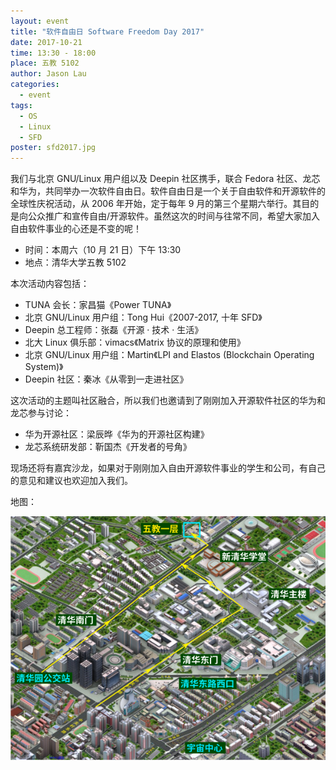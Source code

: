 ```yaml
---
layout: event
title: "软件自由日 Software Freedom Day 2017"
date: 2017-10-21
time: 13:30 - 18:00
place: 五教 5102
author: Jason Lau
categories:
  - event
tags:
  - OS
  - Linux
  - SFD
poster: sfd2017.jpg
---
```


我们与北京 GNU/Linux 用户组以及 Deepin 社区携手，联合 Fedora 社区、龙芯和华为，共同举办一次软件自由日。软件自由日是一个关于自由软件和开源软件的全球性庆祝活动，从 2006 年开始，定于每年 9 月的第三个星期六举行。其目的是向公众推广和宣传自由/开源软件。虽然这次的时间与往常不同，希望大家加入自由软件事业的心还是不变的呢！

<!--more-->

* 时间：本周六（10 月 21 日）下午 13:30
* 地点：清华大学五教 5102

本次活动内容包括：

* TUNA 会长：家昌猫《Power TUNA》
* 北京 GNU/Linux 用户组：Tong Hui《2007-2017, 十年 SFD》
* Deepin 总工程师：张磊《开源 · 技术 · 生活》
* 北大 Linux 俱乐部：vimacs《Matrix 协议的原理和使用》
* 北京 GNU/Linux 用户组：Martin《LPI and Elastos (Blockchain Operating System)》
* Deepin 社区：秦冰《从零到一走进社区》

这次活动的主题叫社区融合，所以我们也邀请到了刚刚加入开源软件社区的华为和龙芯参与讨论：

* 华为开源社区：梁辰晔《华为的开源社区构建》
* 龙芯系统研发部：靳国杰《开发者的号角》

现场还将有嘉宾沙龙，如果对于刚刚加入自由开源软件事业的学生和公司，有自己的意见和建议也欢迎加入我们。

地图：

![](/assets/img/events/map_t5.png)
